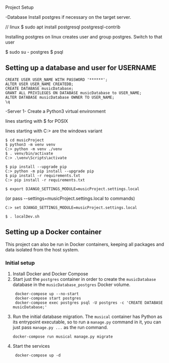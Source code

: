 Project Setup

-Database
Install postgres if necessary on the target server.

// linux
$ sudo apt install postgresql postgresql-contrib

Installing postgres on linux creates user and group postgres.
Switch to that user

$ sudo su - postgres
$ psql

## Setting up a database and user for USERNAME

    CREATE USER USER_NAME WITH PASSWORD '******';
    ALTER USER USER_NAME CREATEDB;
    CREATE DATABASE musicDatabase;
    GRANT ALL PRIVILEGES ON DATABASE musicDatabase to USER_NAME;
    ALTER DATABASE musicDatabase OWNER TO USER_NAME; 
    \q

-Server
1- Create a Python3 virtual environment

lines starting with $ for POSIX

lines starting with C:> are the windows variant

    $ cd musicProject
    $ python3 -m venv venv
    C:> python -m venv ./venv
    $ . venv/bin/activate
    C:> .\venv\Scripts\activate

    $ pip install --upgrade pip
    C:> python -m pip install --upgrade pip
    $ pip install -r requirements.txt
    C:> pip install -r requirements.txt

    $ export DJANGO_SETTINGS_MODULE=musicProject.settings.local

(or pass --settings=musicProject.settings.local to commands)

    C:> set DJANGO_SETTINGS_MODULE=musicProject.settings.local

    $ . localDev.sh


## Setting up a Docker container

This project can also be run in Docker containers, keeping all packages and data isolated from the
host system.


### Initial setup

1. Install Docker and Docker Compose
1. Start just the `postgres` container in order to create the `musicDatabase` database in the
   `musicDatabase_postgres` Docker volume.
   ```
    docker-compose up --no-start
    docker-compose start postgres
    docker-compose exec postgres psql -U postgres -c 'CREATE DATABASE musicDatabase;'
   ```
1. Run the initial database migration. The `musical` container has Python as its entrypoint
   executable, so to run a `manage.py` command in it, you can just pass `manage.py ...` as the run
   command.
   ```
   docker-compose run musical manage.py migrate
   ```
1. Start the services
   ```
    docker-compose up -d
